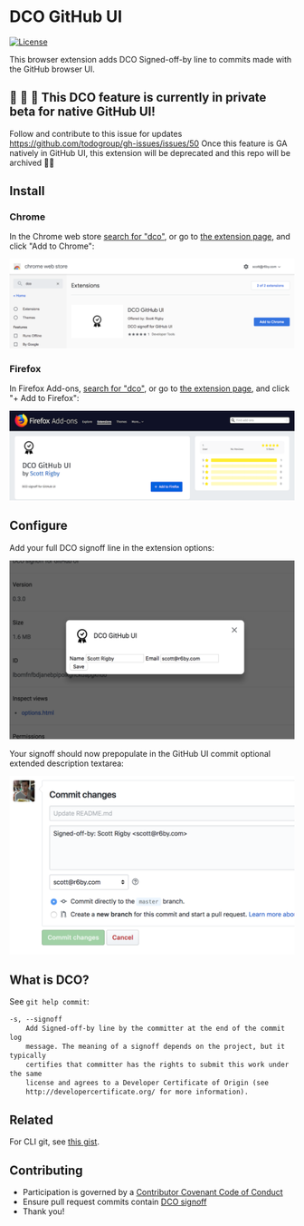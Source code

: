 # DCO GitHub UI

[![License](https://img.shields.io/badge/License-Apache%202.0-blue.svg)](https://opensource.org/licenses/Apache-2.0)

This browser extension adds DCO Signed-off-by line to commits made with the GitHub browser UI.

## 📣 👀 🚧 This DCO feature is currently in private beta for native GitHub UI!

Follow and contribute to this issue for updates https://github.com/todogroup/gh-issues/issues/50
Once this feature is GA natively in GitHub UI, this extension will be deprecated and this repo will be archived 🤞🙂

## Install

### Chrome

In the Chrome web store [search for "dco"](https://chrome.google.com/webstore/search/dco), or go to [the extension page](https://chrome.google.com/webstore/detail/dco-github-ui/onhgmjhnaeipfgacbglaphlmllkpoijo), and click "Add to Chrome":

![Chrome webstore screenshot](images/screenshot-chrome-webstore.png)

### Firefox

In Firefox Add-ons, [search for "dco"](https://addons.mozilla.org/en-US/firefox/search/?q=dco), or go to [the extension page](https://addons.mozilla.org/en-US/firefox/addon/scott-rigby/), and click "+ Add to Firefox":

![Firefox add-ons screenshot](images/screenshot-firefox-addons.png)

## Configure

Add your full DCO signoff line in the extension options:

![options screenshot](images/screenshot-options.png)

Your signoff should now prepopulate in the GitHub UI commit optional extended description textarea:

![web screenshot](images/screenshot-web.png)

## What is DCO?

See `git help commit`:

```
-s, --signoff
    Add Signed-off-by line by the committer at the end of the commit log
    message. The meaning of a signoff depends on the project, but it typically
    certifies that committer has the rights to submit this work under the same
    license and agrees to a Developer Certificate of Origin (see
    http://developercertificate.org/ for more information).
```

## Related

For CLI git, see [this gist](https://gist.github.com/scottrigby/0c043c0bfbbdb5949e2d824fc3adeaa4).

## Contributing

- Participation is governed by a [Contributor Covenant Code of Conduct](./CODE_OF_CONDUCT.md)
- Ensure pull request commits contain [DCO signoff](#what-is-dco)
- Thank you!
